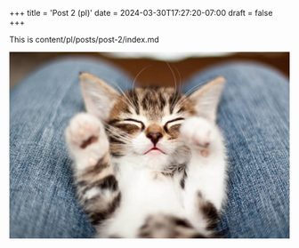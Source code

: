 +++
title = 'Post 2 (pl)'
date = 2024-03-30T17:27:20-07:00
draft = false
+++

This is content/pl/posts/post-2/index.md

![kitten](a.jpg)

